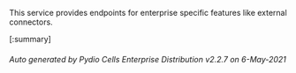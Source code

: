 






This service provides endpoints for enterprise specific features like external connectors.

[:summary]

###### Auto generated by Pydio Cells Enterprise Distribution v2.2.7 on 6-May-2021

